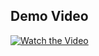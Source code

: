 ## Demo Video  
[![Watch the Video](https://img.shields.io/badge/Watch%20Video-Click%20Here-blue)](https://drive.google.com/file/d/11NWfOBrH8QdnB8vj8EqEgLiUrI-yt85f/view?usp=sharing)
